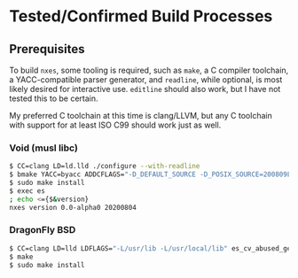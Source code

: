 # Tested/Confirmed Build Processes

## Prerequisites
To build `nxes`, some tooling is required, such as `make`, a C compiler toolchain,
a YACC-compatible parser generator, and `readline`, while optional, is most likely
desired for interactive use. `editline` should also work, but I have not tested this to
be certain.

My preferred C toolchain at this time is clang/LLVM, but any C toolchain with support
for at least ISO C99 should work just as well.

### Void (musl libc)

```sh
$ CC=clang LD=ld.lld ./configure --with-readline
$ bmake YACC=byacc ADDCFLAGS="-D_DEFAULT_SOURCE -D_POSIX_SOURCE=200809L -std=c99"
$ sudo make install
$ exec es
; echo <={$&version}
nxes version 0.0-alpha0 20200804
```

### DragonFly BSD

```sh
$ CC=clang LD=lld LDFLAGS="-L/usr/lib -L/usr/local/lib" es_cv_abused_getenv=no ./configure --with-readline
$ make
$ sudo make install
```
